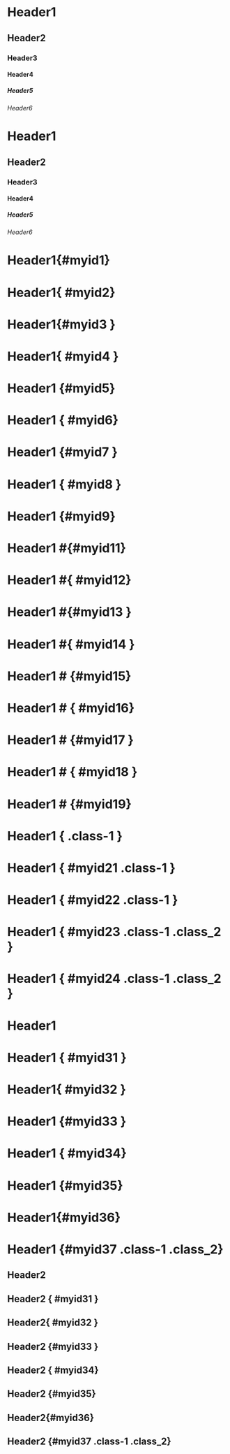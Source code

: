 # Header1
## Header2
### Header3
#### Header4
##### Header5
###### Header6

# Header1 #
## Header2 ##
### Header3 ###
#### Header4 ####
##### Header5 #####
###### Header6 ######

# Header1{#myid1}
# Header1{ #myid2}
# Header1{#myid3 }
# Header1{ #myid4 }
# Header1 {#myid5}
# Header1 { #myid6}
# Header1 {#myid7 }
# Header1 { #myid8 }
# Header1  {#myid9}

# Header1 #{#myid11}
# Header1 #{ #myid12}
# Header1 #{#myid13 }
# Header1 #{ #myid14 }
# Header1 # {#myid15}
# Header1 # { #myid16}
# Header1 # {#myid17 }
# Header1 # { #myid18 }
# Header1 #  {#myid19}

# Header1 { .class-1 }
# Header1 { #myid21 .class-1 }
# Header1 { #myid22   .class-1 }
# Header1 { #myid23 .class-1 .class_2 }
# Header1 { #myid24 .class-1 .class_2 }

Header1
=======

Header1 { #myid31 }
=======

Header1{ #myid32 }
=======

Header1 {#myid33 }
=======

Header1 { #myid34}
=======

Header1 {#myid35}
=======

Header1{#myid36}
=======

Header1   {#myid37 .class-1 .class_2}
=======

Header2
-------

Header2 { #myid31 }
-------

Header2{ #myid32 }
-------

Header2 {#myid33 }
-------

Header2 { #myid34}
-------

Header2 {#myid35}
-------

Header2{#myid36}
-------

Header2   {#myid37 .class-1 .class_2}
-------
